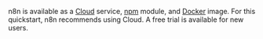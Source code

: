 n8n is available as a [Cloud](/choose-n8n/cloud/) service, [npm](/hosting/installation/npm/) module, and [Docker](/hosting/installation/docker/) image. For this quickstart, n8n recommends using Cloud. A free trial is available for new users.
